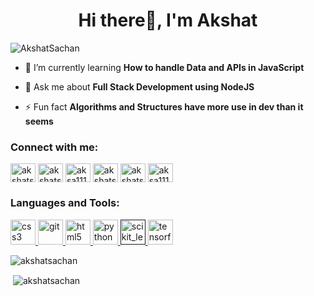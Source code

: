 <h1 align="center">Hi there👋, I'm Akshat</h1>

<p align="centre"> <img src="https://komarev.com/ghpvc/?username=AkshatSachan" alt="AkshatSachan" /> </p>

- 🌱 I’m currently learning **How to handle Data and APIs in JavaScript**
<!--
- 👨‍💻 All of my projects are available at   -->

- 💬 Ask me about **Full Stack Development using NodeJS**

- ⚡ Fun fact **Algorithms and Structures have more use in dev than it seems**

<p align="centre">
<h3 align="centre">Connect with me:</h3>
<a href="https://codeforces.com/profile/akshatsachan" target="blank"><img align="center" src="https://dl.dropbox.com/u/101623876/codeforces.svg" alt="akshatsachan" height="30" width="40" /></a>
<a href="https://linkedin.com/in/akshatsachan" target="blank"><img align="center" src="https://cdn.worldvectorlogo.com/logos/linkedin-icon.svg" alt="akshatsachan" height="30" width="40" /></a>
<a href="https://www.codechef.com/users/aksa1111" target="blank"><img align="center" src="https://cdn.jsdelivr.net/npm/simple-icons@3.1.0/icons/codechef.svg" alt="aksa1111" height="30" width="40" /></a>
<a href="https://www.leetcode.com/akshatsachan" target="blank"><img align="center" src="https://cdn.jsdelivr.net/npm/simple-icons@3.0.1/icons/leetcode.svg" alt="akshatsachan" height="30" width="40" /></a>
<a href="https://auth.geeksforgeeks.org/user/akshatsachan" target="blank"><img align="center" src="https://cdn.jsdelivr.net/npm/simple-icons@3.0.1/icons/geeksforgeeks.svg" alt="akshatsachan" height="30" width="40" /></a>
<a href="https://kaggle.com/aksa1111" target="blank"><img align="center" src="https://cdn.jsdelivr.net/npm/simple-icons@3.0.1/icons/kaggle.svg" alt="aksa1111" height="30" width="40" /></a>
</p>

<h3 align="centre">Languages and Tools:</h3>
<p align="centre"> 
<a href="https://www.w3schools.com/css/" target="_blank"> <img src="https://devicons.github.io/devicon/devicon.git/icons/css3/css3-original-wordmark.svg" alt="css3" width="40" height="40"/> </a> 
<a href="https://git-scm.com/" target="_blank"> <img src="https://www.vectorlogo.zone/logos/git-scm/git-scm-icon.svg" alt="git" width="40" height="40"/> </a> 
<a href="https://www.w3.org/html/" target="_blank"> <img src="https://devicons.github.io/devicon/devicon.git/icons/html5/html5-original-wordmark.svg" alt="html5" width="40" height="40"/> </a> <a href="https://www.python.org" target="_blank"> <img src="https://devicons.github.io/devicon/devicon.git/icons/python/python-original.svg" alt="python" width="40" height="40"/> </a> <a href="" target="_blank"> <img src="https://upload.wikimedia.org/wikipedia/commons/0/05/Scikit_learn_logo_small.svg" alt="scikit_learn" width="40" height="40"/> </a> <a href="https://www.tensorflow.org" target="_blank"> <img src="https://www.vectorlogo.zone/logos/tensorflow/tensorflow-icon.svg" alt="tensorflow" width="40" height="40"/> </a> </p>

<p><img align="centre" src="https://github-readme-stats.vercel.app/api/top-langs/?username=akshatsachan&layout=compact" alt="akshatsachan" /></p>

<p>&nbsp;<img align="center" src="https://github-readme-stats.vercel.app/api?username=akshatsachan&show_icons=true" alt="akshatsachan" /></p>
<!--
**AkshatSachan/AkshatSachan** is a ✨ _special_ ✨ repository because its `README.md` (this file) appears on your GitHub profile.

Here are some ideas to get you started:

- 🔭 I’m currently working on ...
- 🌱 I’m currently learning ...
- 👯 I’m looking to collaborate on ...
- 🤔 I’m looking for help with ...
- 💬 Ask me about ...
- 📫 How to reach me: ...
- 😄 Pronouns: ...
- ⚡ Fun fact: ...
-->
